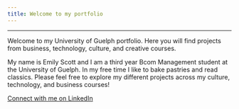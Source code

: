 ```yaml
---
title: Welcome to my portfolio
---
```

---

Welcome to my University of Guelph portfolio. Here you will find projects from business, technology, culture, and creative courses.

My name is Emily Scott and I am a third year Bcom Management student at the University of Guelph. In my free time I like to bake pastries and read classics. Please feel free to explore my different projects across my culture, technology, and business courses!

[Connect with me on LinkedIn](https://www.linkedin.com/in/emilyscott19/)
